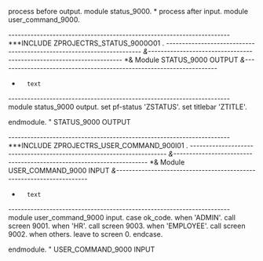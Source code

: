 process before output.
  module status_9000.
*
process after input.
  module user_command_9000.

*----------------------------------------------------------------------*
***INCLUDE ZPROJECTRS_STATUS_9000O01 .
*----------------------------------------------------------------------*
*&---------------------------------------------------------------------*
*&      Module  STATUS_9000  OUTPUT
*&---------------------------------------------------------------------*
*       text
*----------------------------------------------------------------------*
module status_9000 output.
   set pf-status 'ZSTATUS'.
   set titlebar 'ZTITLE'.

endmodule.                 " STATUS_9000  OUTPUT

*----------------------------------------------------------------------*
***INCLUDE ZPROJECTRS_USER_COMMAND_900I01 .
*----------------------------------------------------------------------*
*&---------------------------------------------------------------------*
*&      Module  USER_COMMAND_9000  INPUT
*&---------------------------------------------------------------------*
*       text
*----------------------------------------------------------------------*
module user_command_9000 input.
  case ok_code.
    when 'ADMIN'.
        call screen 9001.
    when 'HR'.
        call screen 9003.
     when 'EMPLOYEE'.
       call screen 9002.
    when others.
      leave to screen 0.
  endcase.

endmodule.                 " USER_COMMAND_9000  INPUT



